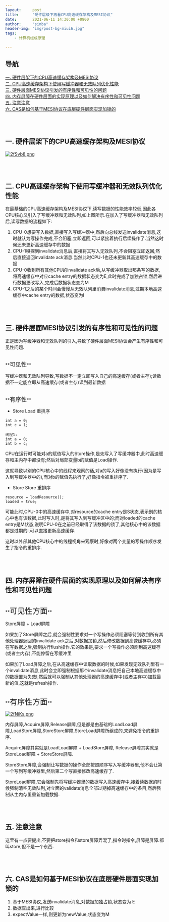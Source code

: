 ```yaml
---
layout:     post
title:      "硬件层级下再看CPU高速缓存架构及MESI协议"
date:       2021-06-11 14:30:00 +0800
author:     "simba"
header-img: "img/post-bg-miui6.jpg"
tags:
    - 计算机组成原理

---
```






## 导航
[一. 硬件层架下的CPU高速缓存架构及MESI协议](#jump1)
<br>
[二. CPU高速缓存架构下使用写缓冲器和无效队列优化性能](#jump2)
<br>
[三. 硬件层面MESI协议引发的有序性和可见性的问题](#jump3)
<br>
[四. 内存屏障在硬件层面的实现原理以及如何解决有序性和可见性问题](#jump4)
<br>
[五. 注意注意](#jump5)
<br>
[六. CAS是如何基于MESI协议在底层硬件层面实现加锁的](#jump6)









<br><br>
## <span id="jump1">一. 硬件层架下的CPU高速缓存架构及MESI协议</span>

[![2fSvb8.png](https://z3.ax1x.com/2021/06/11/2fSvb8.png)](https://imgtu.com/i/2fSvb8)



<br><br>
## <span id="jump2">二. CPU高速缓存架构下使用写缓冲器和无效队列优化性能</span>

在最基础的CPU高速缓存架构及MESI协议下,读写数据的性能效率较低,因此各CPU核心又引入了写缓冲器和无效队列,如上图所示.在加入了写缓冲器和无效队列后,读写数据的流程如下:
1. CPU-0想要写入数据,直接写入写缓冲器中,然后向总线发送invalidate消息,这时就认为写操作完成,不会阻塞,立即返回,可以紧接着执行后续操作了.当然这时候还未更新高速缓存中的数据
2. CPU-1嗅探到invalidate消息后,直接将其写入无效队列,不会阻塞立即返回,然后直接返回invalidate ack消息.当然此时CPU-1也还未更新其高速缓存中的数据
3. CPU-0收到所有其他CPU的invalidate ack后,从写缓冲器取出那条写的数据,将高速缓存中对应cache entry的数据状态变为E,此时完成了加独占锁,然后进行数据更改写入,完成后数据状态变为M
4. CPU-1之后的某个时间会慢慢从无效队列里消费invalidate消息,过期本地高速缓存中cache entry的数据,状态变为I



<br><br>
## <span id="jump3">三. 硬件层面MESI协议引发的有序性和可见性的问题</span>

正是因为写缓冲器和无效队列的引入,导致了硬件层面MESI协议会产生有序性和可见性问题.<br>


<br>
**<font size="4">可见性</font>** <br>

写缓冲器和无效队列导致,写数据不一定立即写入自己的高速缓存(或者主存);读数据不一定能立即从高速缓存(或者主存)读到最新数据


<br>
**<font size="4">有序性</font>** <br>

* Store Load 重排序

```
int a = 0;
int c = 1;

线程1:
int a = 0;
int b = c;
```

CPU在运行时可能对a的赋值写入的Store操作,是先写入了写缓冲器中,此时高速缓存和主内存中都没有;然后对局部变量b的赋值是Load操作. <br>

这就导致以别的CPU核心中的线程来观察的话,对a的写入好像没有执行(因为是写入到写缓冲器中的),而对b的赋值先执行了,好像指令被重排序了.<br>


* Store Store 重排序

```
resource = loadResource();
loaded = true;
```

可能此时,CPU-0中的高速缓存中,对resource的cache entry是S状态,表示别的核心中也有该数据,此时写入时,是将其写入到写缓冲区中的;而对loaded的cache entry是M状态,说明CPU-0在之前已经取得了该数据的锁了,其他核心中的该数据都是过期的I,可以直接更新高速缓存.<br>

这时以外部其他CPU核心中的线程视角来观察时,好像对两个变量的写操作顺序发生了指令的重排序.<br>



<br><br>
## <span id="jump4">四. 内存屏障在硬件层面的实现原理以及如何解决有序性和可见性问题</span>

<br>
**<font size="5">可见性方面</font>** <br>

Store屏障 + Load屏障<br>

如果加了Store屏障之后,就会强制性要求对一个写操作必须阻塞等待到收到所有其他处理器返回的invalidate ack之后,对数据加锁,然后修改数据到高速缓存中,必须在写数据之后,强制执行flush操作.它的效果是,要求一个写操作必须刷到高速缓存(或者主内存),不能停留在写缓冲里<br>

如果加了Load屏障之后,在从高速缓存中读取数据的时候,如果发现无效队列里有一个invalidate消息,此时会立即强制根据那个invalidate消息把自己本地高速缓存中的数据置为失效I,然后就可以强制从其他处理器的高速缓存中(或者主存中)加载最新的值,这就是refresh操作.<br>


<br>
**<font size="5">有序性方面</font>** <br>

[![2fNiKs.png](https://z3.ax1x.com/2021/06/11/2fNiKs.png)](https://imgtu.com/i/2fNiKs)

内存屏障,Acquire屏障,Release屏障,但是都是由基础的LoadLoad屏障,LoadStore屏障,StoreStore屏障,StoreLoad屏障所组成的,来避免指令的重排序.<br>

Acquire屏障其实就是LoadLoad屏障 + LoadStore屏障, Release屏障其实就是StoreLoad屏障 + StoreStore屏障. <br>

StoreStore屏障,会强制让写数据的操作全部按照顺序写入写缓冲器里,他不会让第一个写到写缓冲器里,然后第二个写直接修改高速缓存了.<br>

StoreLoad屏障,它会强制先将写缓冲器里的数据写入高速缓存中,接着读数据的时候强制清空无效队列,对立面的validate消息全部过期掉高速缓存中的条目,然后强制从主内存里重新加载数据.<br>



<br><br>
## <span id="jump5">五. 注意注意</span>

这里有一点要提出,不要把store指令和store屏障弄混了,指令时指令,屏障是屏障.都叫store,但不是一个东西.<br>



<br><br>
## <span id="jump6">六. CAS是如何基于MESI协议在底层硬件层面实现加锁的</span>

1. 基于MESI协议,发送invalidate消息,对数据加独占锁,状态变为 E
2. 数据查出来,进行比较
3. expectValue一样,则更新为newValue,状态变为M